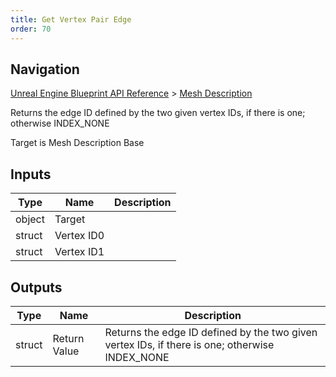 ```yaml
---
title: Get Vertex Pair Edge
order: 70
---
```

## Navigation

[Unreal Engine Blueprint API Reference](https://dev.epicgames.com/documentation/en-us/unreal-engine/BlueprintAPI) > [Mesh Description](https://dev.epicgames.com/documentation/en-us/unreal-engine/BlueprintAPI/MeshDescription)

Returns the edge ID defined by the two given vertex IDs, if there is one; otherwise INDEX_NONE

Target is Mesh Description Base

## Inputs

| Type | Name | Description |
| --- | --- | --- |
| object | Target |  |
| struct | Vertex ID0 |  |
| struct | Vertex ID1 |  |

## Outputs

| Type | Name | Description |
| --- | --- | --- |
| struct | Return Value | Returns the edge ID defined by the two given vertex IDs, if there is one; otherwise INDEX_NONE |

